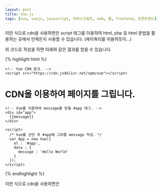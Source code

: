 ```yaml
---
layout: post
title: Vue.js
tags: [vue, vuejs, javascript, 자바스크립트, web, 웹, frontend, 프론트엔드]
---
```

이런 식으로 cdn을 사용하면은 script 태그를 이용하여 html, php 등 html 문법을 활용하는 곳에서 언제든지 사용할 수 있습니다. (제이쿼리를 이용하듯이...)

위 코드로 작성을 하면 아래와 같은 결과를 얻을 수 있습니다.

{% highlight html %}
<!DOCTYPE html>
<html>
  <head>
    <title>CDN 이용하기</title>
     
    <!-- Vue CDN 링크. -->
    <script src="https://cdn.jsdelivr.net/npm/vue"></script>
  </head>

  <body>
    <h1>CDN을 이용하여 페이지를 그립니다.</h1>

    <!-- Vue를 이용하여 message를 받을 #app 태그. -->
    <div id="app">
      {{message}}
    </div>

    <script>
      /* Vue를 선언 후 #app에 그려줄 message 작성. */
      var App = new Vue({
        el : '#app',
        data : {
          message : 'Hello World'
        }
      });
    </script>
  </body>
</html>
{% endhighlight %}

이런 식으로 cdn을 사용하면은 <script>태그를 이용하여 html, php 등 html 문법을 활용하는 곳에서 언제든지 사용할 수 있습니다. (제이쿼리를 이용하듯이...)

위 코드로 작성을 하면 아래와 같은 결과를 얻을 수 있습니다.

![Geometric pattern with fading gradient]({{ site.baseurl }}/assets/img/vue/post1/img1.png)

